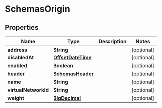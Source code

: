 # SchemasOrigin

## Properties
Name | Type | Description | Notes
------------ | ------------- | ------------- | -------------
**address** | **String** |  |  [optional]
**disabledAt** | [**OffsetDateTime**](OffsetDateTime.md) |  |  [optional]
**enabled** | **Boolean** |  |  [optional]
**header** | [**SchemasHeader**](SchemasHeader.md) |  |  [optional]
**name** | **String** |  |  [optional]
**virtualNetworkId** | **String** |  |  [optional]
**weight** | [**BigDecimal**](BigDecimal.md) |  |  [optional]
